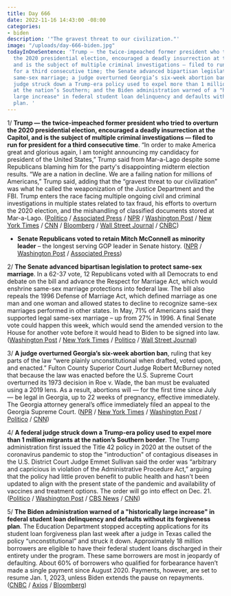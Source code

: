 ```yaml
---
title: Day 666
date: 2022-11-16 14:43:00 -08:00
categories:
- biden
description: '"The gravest threat to our civilization."'
image: "/uploads/day-666-biden.jpg"
todayInOneSentence: 'Trump — the twice-impeached former president who tried to overturn
  the 2020 presidential election, encouraged a deadly insurrection at the Capitol,
  and is the subject of multiple criminal investigations — filed to run for president
  for a third consecutive time; the Senate advanced bipartisan legislation to protect
  same-sex marriage; a judge overturned Georgia’s six-week abortion ban; a federal
  judge struck down a Trump-era policy used to expel more than 1 million migrants
  at the nation’s Southern; and the Biden administration warned of a "historically
  large increase" in federal student loan delinquency and defaults without its forgiveness
  plan. '
---
```


1/ **Trump — the twice-impeached former president who tried to overturn the 2020 presidential election, encouraged a deadly insurrection at the Capitol, and is the subject of multiple criminal investigations — filed to run for president for a third consecutive time**. “In order to make America great and glorious again, I am tonight announcing my candidacy for president of the United States,” Trump said from Mar-a-Lago despite some Republicans blaming him for the party's disappointing midterm election results. “We are a nation in decline. We are a failing nation for millions of Americans,” Trump said, adding that the “gravest threat to our civilization” was what he called the weaponization of the Justice Department and the FBI. Trump enters the race facing multiple ongoing civil and criminal investigations in multiple states related to tax fraud, his efforts to overturn the 2020 election, and the mishandling of classified documents stored at Mar-a-Lago. ([Politico](https://www.politico.com/news/2022/11/15/trump-presidency-2024-candidate-00067130) / [Associated Press](https://apnews.com/article/donald-trump-2024-updates-cd5339d48064a149527e8f9a1aa7614e) / [NPR](https://www.npr.org/2022/11/15/1044234232/trump-announces-run-president-2024) / [Washington Post](https://www.washingtonpost.com/politics/2022/11/15/trump-2024-announcement-running-president/) / [New York Times](https://www.nytimes.com/2022/11/16/us/politics/trump-candidate-biden-strategy.html) / [CNN](https://www.cnn.com/2022/11/15/politics/trump-2024-presidential-bid) / [Bloomberg](https://www.bloomberg.com/news/articles/2022-11-16/trump-makes-his-2024-run-official-defying-calls-to-step-aside?sref=MIBMEEoj) / [Wall Street Journal](https://www.wsj.com/articles/donald-trump-set-to-announce-2024-presidential-bid-11668508202?mod=article_inline) / [CNBC](https://www.cnbc.com/2022/11/15/trump-news-trump-launches-2024-presidential-campaign-in-a-bid-to-seize-early-momentum.html))

* **Senate Republicans voted to retain Mitch McConnell as minority leader** – the longest serving GOP leader in Senate history. ([NPR](https://www.npr.org/2022/11/16/1137104129/mitch-mcconnell-wins-minority-leader-rick-scott-senate-republicans) / [Washington Post](https://www.washingtonpost.com/politics/2022/11/16/mcconnell-scott-senate-republican-house-control/) / [Associated Press](https://apnews.com/article/florida-mitch-mcconnell-congress-9f1be1d3635127dbb3e17a3fae1ac86d))

2/ **The Senate advanced bipartisan legislation to protect same-sex marriage**. In a 62-37 vote, 12 Republicans voted with all Democrats to end debate on the bill and advance the Respect for Marriage Act, which would enshrine same-sex marriage protections into federal law. The bill also repeals the 1996 Defense of Marriage Act, which defined marriage as one man and one woman and allowed states to decline to recognize same-sex marriages performed in other states. In May, 71% of Americans said they supported legal same-sex marriage – up from 27% in 1996. A final Senate vote could happen this week, which would send the amended version to the House for another vote before it would head to Biden to be signed into law. ([Washington Post](https://www.washingtonpost.com/politics/2022/11/16/senate-marriage-equality-bill/) / [New York Times](https://www.nytimes.com/2022/11/16/us/elections/same-sex-marriage-bill-senate.html) / [Politico](https://www.politico.com/news/2022/11/16/same-sex-marriage-bill-senate-gop-support-00067104) / [Wall Street Journal](https://www.wsj.com/articles/senate-vote-on-same-sex-marriage-to-test-level-of-gop-support-11668623694?mod=politics_lead_pos4))

3/ **A judge overturned Georgia’s six-week abortion ban**, ruling that key parts of the law “were plainly unconstitutional when drafted, voted upon, and enacted.” Fulton County Superior Court Judge Robert McBurney noted that because the law was enacted before the U.S. Supreme Court overturned its 1973 decision in Roe v. Wade, the ban must be evaluated using a 2019 lens. As a result, abortions will — for the first time since July — be legal in Georgia, up to 22 weeks of pregnancy, effective immediately. The Georgia attorney general’s office immediately filed an appeal to the Georgia Supreme Court. ([NPR](https://www.npr.org/2022/11/15/1136968734/georgia-abortion-ban-6-weeks-overturned) / [New York Times](https://www.nytimes.com/2022/11/15/us/georgia-abortion-ban.html) / [Washington Post](https://www.washingtonpost.com/politics/2022/11/15/georgia-abortion-ban-overturned/) / [Politico](https://www.politico.com/news/2022/11/15/georgia-court-six-week-abortion-ban-00067015) / [CNN](https://www.cnn.com/2022/11/15/politics/georgia-six-week-abortion-law-overturned/index.html))

4/ **A federal judge struck down a Trump-era policy used to expel more than 1 million migrants at the nation’s Southern border**. The Trump administration first issued the Title 42 policy in 2020 at the outset of the coronavirus pandemic to stop the "introduction" of contagious diseases in the U.S. District Court Judge Emmet Sullivan said the order was “arbitrary and capricious in violation of the Administrative Procedure Act,” arguing that the policy had little proven benefit to public health and hasn't been updated to align with the present state of the pandemic and availability of vaccines and treatment options. The order will go into effect on Dec. 21. ([Politico](https://www.politico.com/news/2022/11/15/immigration-judge-blocks-title-42-limits-00067083) / [Washington Post](https://www.washingtonpost.com/national-security/2022/11/15/border-ruling-title-42/) / [CBS News](https://www.cbsnews.com/news/title-42-blocked-immigration-us-mexico-border/) / [CNN](https://www.cnn.com/2022/11/15/politics/title-42-migrants/index.html))

5/ **The Biden administration warned of a "historically large increase" in federal student loan delinquency and defaults without its forgiveness plan**. The Education Department stopped accepting applications for its student loan forgiveness plan last week after a judge in Texas called the policy “unconstitutional” and struck it down. Approximately 18 million borrowers are eligible to have their federal student loans discharged in their entirety under the program. These same borrowers are most in jeopardy of defaulting. About 60% of borrowers who qualified for forbearance haven’t made a single payment since August 2020. Payments, however, are set to resume Jan. 1, 2023, unless Biden extends the pause on repayments. ([CNBC](https://www.cnbc.com/2022/11/16/biden-administration-warns-of-historically-large-increase-in-student-loan-defaults-without-debt-forgiveness.html) / [Axios](https://www.axios.com/2022/11/16/education-department-student-loan-defaults) / [Bloomberg](https://www.bloomberg.com/news/articles/2022-11-16/student-loan-payments-biden-s-relief-plan-is-frozen-with-defaults-looming?srnd=politics-vp&sref=MIBMEEoj))